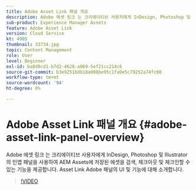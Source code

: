 ```yaml
---
title: Adobe Asset Link 패널 개요
description: Adobe 에셋 링크 는 크리에이티브 사용자에게 InDesign, Photoshop 및 Illustrator의 인앱 패널을 사용하여 AEM Assets에 저장된 에셋을 검색, 체크아웃 및 체크인할 수 있는 기능을 제공합니다. Asset Link Adobe 패널의 UI 및 기능에 대해 소개합니다.
sub-product: Experience Manager Assets
feature: Adobe Asset Link
version: Cloud Service
kt: 4905
thumbnail: 33734.jpg
topic: Content Management
role: User
level: Beginner
exl-id: ba8d0cd1-b7d2-4628-a069-5ef21cc214c6
source-git-commit: b3e9251bdb18a008be95c1fa9e5c79252a74fc98
workflow-type: tm+mt
source-wordcount: '94'
ht-degree: 0%

---
```


# Adobe Asset Link 패널 개요 {#adobe-asset-link-panel-overview}

Adobe 에셋 링크 는 크리에이티브 사용자에게 InDesign, Photoshop 및 Illustrator의 인앱 패널을 사용하여 AEM Assets에 저장된 에셋을 검색, 체크아웃 및 체크인할 수 있는 기능을 제공합니다. Asset Link Adobe 패널의 UI 및 기능에 대해 소개합니다.

>[!VIDEO](https://video.tv.adobe.com/v/33734?quality=12&learn=on)
